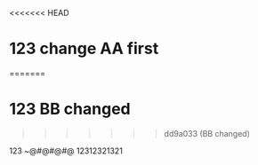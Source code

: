 <<<<<<< HEAD
# 123 change AA first
=======
# 123 BB changed
>>>>>>> dd9a033 (BB changed)

123
~@#@#@#@
12312321321
